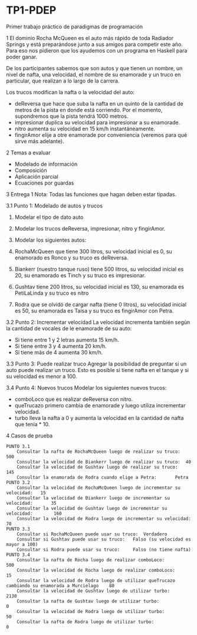 # TP1-PDEP
Primer trabajo práctico de paradigmas de programación

1 El dominio
Rocha McQueen es el auto más rápido de toda Radiador Springs y está preparándose junto a sus amigos para competir este año. Para eso nos pidieron que los ayudemos con un programa en Haskell para poder ganar.


De los participantes sabemos que son autos y que tienen un nombre, un nivel de nafta, una velocidad, el nombre de su enamorade y un truco en particular, que realizan a lo largo de la carrera.


Los trucos modifican la nafta o la velocidad del auto: 
* deReversa que hace que suba la nafta en un quinto de la cantidad de metros de la pista en donde está corriendo. Por el momento, supondremos que la pista tendrá 1000 metros.
* impresionar duplica su velocidad para impresionar a su enamorade.
* nitro aumenta su velocidad en 15 km/h instantáneamente.
* fingirAmor elije a otre enamorade por conveniencia (veremos para qué sirve más adelante). 



2 Temas a evaluar
* Modelado de información
* Composición
* Aplicación parcial
* Ecuaciones por guardas



3 Entrega 1
Nota: Todas las funciones que hagan deben estar tipadas.

3.1 Punto 1: Modelado de autos y trucos
1. Modelar el tipo de dato auto
2. Modelar los trucos deReversa, impresionar, nitro y fingirAmor.
3. Modelar los siguientes autos:

1. RochaMcQueen que tiene 300 litros, su velocidad inicial es 0,  su enamorado es Ronco y su truco es deReversa.
2. Biankerr (nuestro tanque ruso) tiene 500 litros, su velocidad inicial es 20, su enamorado es Tinch y su truco es impresionar.
3. Gushtav tiene 200 litros, su velocidad inicial es 130, su enamorada es PetiLaLinda y su truco es nitro
4. Rodra que se olvidó de cargar nafta (tiene 0 litros), su velocidad inicial es 50, su enamorada es Taisa y su truco es fingirAmor con Petra.


3.2 Punto 2: Incrementar velocidad
La velocidad incrementa también según la cantidad de vocales de le enamorade de su auto:
* Si tiene entre 1 y 2 letras aumenta 15 km/h.
* Si tiene entre 3 y 4 aumenta 20 km/h.
* Si tiene más de 4 aumenta 30 km/h.


3.3 Punto 3: Puede realizar truco
Agregar la posibilidad de preguntar si un auto puede realizar un truco. Esto es posible si tiene nafta en el tanque y si su velocidad es menor a 100.  


3.4 Punto 4: Nuevos trucos
Modelar los siguientes nuevos trucos:
* comboLoco que es realizar deReversa con nitro.
* queTrucazo primero cambia de enamorade y luego utiliza incrementar velocidad.
* turbo lleva la nafta a 0 y aumenta la velocidad en la cantidad de nafta que tenía * 10. 



4 Casos de prueba

	PUNTO 3.1
		Consultar la nafta de RochaMcQueen luego de realizar su truco: 	500
		Consultar la velocidad de Biankerr luego de realizar su truco: 	40
		Consultar la velocidad de Gushtav luego de realizar su truco: 	145
		Consultar la enamorada de Rodra cuando elige a Petra: 		Petra
	PUNTO 3.2
		Consultar la velocidad de RochaMcQueen luego de incrementar su velocidad: 	15
		Consultar la velocidad de Biankerr luego de incrementar su velocidad:		35
		Consultar la velocidad de Gushtav luego de incrementar su velocidad:		160
		Consultar la velocidad de Rodra luego de incrementar su velocidad:		70
	PUNTO 3.3
		Consultar si RochaMcQueen puede usar su truco:	Verdadero
		Consultar si Gushtav puede usar su truco: 	Falso (su velocidad es mayor a 100)
		Consultar si Rodra puede usar su truco: 	Falso (no tiene nafta)
	PUNTO 3.4
		Consultar la nafta de Rocha luego de realizar comboLoco:						500
		Consultar la velocidad de Rocha luego de realizar comboLoco:						15
		Consultar la velocidad de Rodra luego de utilizar queTrucazo cambiando su enamorada a Murcielago	80
		Consultar la velocidad de Gushtav luego de utilizar turbo:						2130
		Consultar la nafta de Gushtav luego de utilizar turbo:							0
		Consultar la velocidad de Rodra luego de utilizar turbo:						50
		Consultar la nafta de Rodra luego de utilizar turbo:							0
